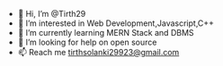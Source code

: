 - 👋 Hi, I’m @Tirth29
- 👀 I’m interested in Web Development,Javascript,C++
- 🌱 I’m currently learning MERN Stack and DBMS
- 💞️ I’m looking for help on open source
- 📫 Reach me tirthsolanki29923@gmail.com 

<!---
Tirth29/Tirth29 is a ✨ special ✨ repository because its `README.md` (this file) appears on your GitHub profile.
You can click the Preview link to take a look at your changes.
--->

